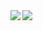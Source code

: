 <a href="">
  <img align="left" src="https://github-readme-stats.vercel.app/api?username=cangyan&orgs=huuinn&count_private=true&theme=tokyonight&show_icons=true&hide_title=true" />
</a>
<a href="">
  <img align="left" src="https://github-readme-stats.vercel.app/api/top-langs/?username=cangyan&count_private=true&theme=tokyonight&hide_title=true" />
</a>
